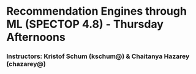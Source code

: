 # Recommendation Engines through ML (SPECTOP 4.8) - Thursday Afternoons
### Instructors: Kristof Schum (kschum@) & Chaitanya Hazarey (chazarey@)

